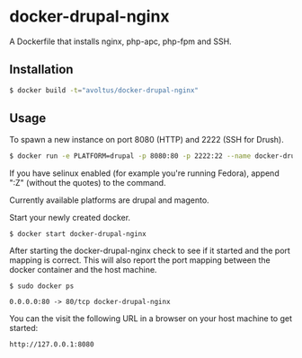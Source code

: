 # docker-drupal-nginx

A Dockerfile that installs nginx, php-apc, php-fpm and SSH.

## Installation

```bash
$ docker build -t="avoltus/docker-drupal-nginx"
```

## Usage

To spawn a new instance on port 8080 (HTTP) and 2222 (SSH for Drush).

```bash
$ docker run -e PLATFORM=drupal -p 8080:80 -p 2222:22 --name docker-drupal-nginx -v `pwd`/wwwroot:/wwwroot -d avoltus/docker-drupal-nginx
```

If you have selinux enabled (for example you're running Fedora), append ":Z" (without the quotes) to the command.

Currently available platforms are drupal and magento.

Start your newly created docker.

```
$ docker start docker-drupal-nginx
```

After starting the docker-drupal-nginx check to see if it started and the port mapping is correct.  This will also report the port mapping between the docker container and the host machine.

```
$ sudo docker ps

0.0.0.0:80 -> 80/tcp docker-drupal-nginx
```

You can the visit the following URL in a browser on your host machine to get started:

```
http://127.0.0.1:8080
```
